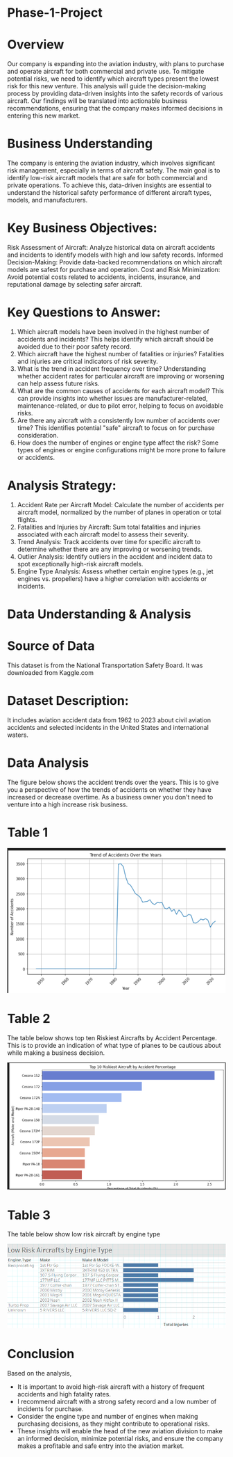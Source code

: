 # Phase-1-Project

# Overview
Our company is expanding into the aviation industry, with plans to purchase and operate aircraft for both commercial and private use. To mitigate potential risks, we need to identify which aircraft types present the lowest risk for this new venture. This analysis will guide the decision-making process by providing data-driven insights into the safety records of various aircraft. Our findings will be translated into actionable business recommendations, ensuring that the company makes informed decisions in entering this new market.
# Business Understanding
The company is entering the aviation industry, which involves significant risk management, especially in terms of aircraft safety. The main goal is to identify low-risk aircraft models that are safe for both commercial and private operations. To achieve this, data-driven insights are essential to understand the historical safety performance of different aircraft types, models, and manufacturers.
# Key Business Objectives:
Risk Assessment of Aircraft: Analyze historical data on aircraft accidents and incidents to identify models with high and low safety records.
Informed Decision-Making: Provide data-backed recommendations on which aircraft models are safest for purchase and operation.
Cost and Risk Minimization: Avoid potential costs related to accidents, incidents, insurance, and reputational damage by selecting safer aircraft.
# Key Questions to Answer:
1. Which aircraft models have been involved in the highest number of accidents and incidents?
This helps identify which aircraft should be avoided due to their poor safety record.
2. Which aircraft have the highest number of fatalities or injuries?
Fatalities and injuries are critical indicators of risk severity.
3. What is the trend in accident frequency over time?
Understanding whether accident rates for particular aircraft are improving or worsening can help assess future risks.
4. What are the common causes of accidents for each aircraft model?
This can provide insights into whether issues are manufacturer-related, maintenance-related, or due to pilot error, helping to focus on avoidable risks.
6. Are there any aircraft with a consistently low number of accidents over time?
This identifies potential "safe" aircraft to focus on for purchase consideration.
7. How does the number of engines or engine type affect the risk?
Some types of engines or engine configurations might be more prone to failure or accidents.
# Analysis Strategy:
1. Accident Rate per Aircraft Model: Calculate the number of accidents per aircraft model, normalized by the number of planes in operation or total flights.
2. Fatalities and Injuries by Aircraft: Sum total fatalities and injuries associated with each aircraft model to assess their severity.
3. Trend Analysis: Track accidents over time for specific aircraft to determine whether there are any improving or worsening trends.
4. Outlier Analysis: Identify outliers in the accident and incident data to spot exceptionally high-risk aircraft models.
6. Engine Type Analysis: Assess whether certain engine types (e.g., jet engines vs. propellers) have a higher correlation with accidents or incidents.

# Data Understanding & Analysis
# Source of Data
   This dataset is from the National Transportation Safety Board. It was downloaded from Kaggle.com
# Dataset Description:
It includes aviation accident data from 1962 to 2023 about civil aviation accidents and selected incidents in the United States and international waters.
# Data Analysis
The figure below shows the accident trends over the years. This is to give you a perspective of how the trends of accidents on whether they have increased or decrease overtime. As a business owner you don't need to venture into a high increase risk business. 
# Table 1

![Accidents trends over time](https://github.com/Angoye/Phase-1-Project/blob/main/Accidents%20trends%20over%20time.png)

# Table 2
The table below shows top ten Riskiest Aircrafts by Accident Percentage. This is to provide an indication of what type of planes to be cautious about while making a business decision.

![Aircraft by Accident Percentage](https://github.com/Angoye/Phase-1-Project/blob/main/Aircraft%20by%20Accident%20Percentage.png)

# Table 3
The table below show low risk aircraft by engine type

![Low risk aircraft](https://github.com/Angoye/Phase-1-Project/blob/main/Low%20risk%20aircraft.png)

# Conclusion
Based on the analysis,
- It is important to avoid high-risk aircraft with a history of frequent accidents and high fatality rates.
- I recommend aircraft with a strong safety record and a low number of incidents for purchase.
- Consider the engine type and number of engines when making purchasing decisions, as they might contribute to operational risks.
- These insights will enable the head of the new aviation division to make an informed decision, minimize potential risks, and ensure the company makes a profitable and safe entry into the aviation market.
